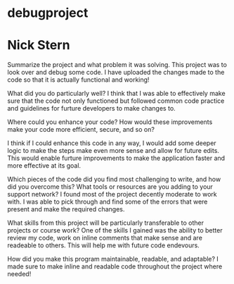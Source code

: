 # debugproject 
# Nick Stern

Summarize the project and what problem it was solving.
This project was to look over and debug some code. I have uploaded the changes made to the code so that it is actually functional and working!

What did you do particularly well?
I think that I was able to effectively make sure that the code not only functioned but followed common code practice and guidelines for furture developers to make changes to.

Where could you enhance your code? How would these improvements make your code more efficient, secure, and so on?

I think if I could enhance this code in any way, I would add some deeper logic to make the steps make even more sense and allow for future edits. This would enable furture improvements to make the application faster and more effective at its goal.

Which pieces of the code did you find most challenging to write, and how did you overcome this? What tools or resources are you adding to your support network?
I found most of the project decently moderate to work with. I was able to pick through and find some of the errors that were present and make the required changes.

What skills from this project will be particularly transferable to other projects or course work?
One of the skills I gained was the ability to better review my code, work on inline comments that make sense and are readeable to others. This will help me with future code endevours.

How did you make this program maintainable, readable, and adaptable?
I made sure to make inline and readable code throughout the project where needed!

